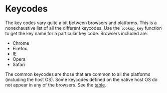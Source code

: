 # Keycodes
The key codes vary quite a bit between browsers and platforms. This is a nonexhaustive list of all the different keycodes. Use the `lookup_key` function to get the key name for a particular key code. Browsers included are:

* Chrome
* Firefox
* IE
* Opera
* Safari

The common keycodes are those that are common to all the platforms (including the host OS). Some keycodes defined on the native host OS do not appear in any of the browsers. See the [table](keycode.csv).
